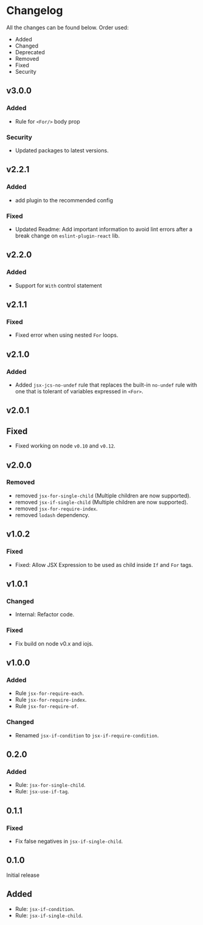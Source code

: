# Changelog

All the changes can be found below. Order used:

-   Added
-   Changed
-   Deprecated
-   Removed
-   Fixed
-   Security

## v3.0.0

### Added

-   Rule for `<For/>` body prop

### Security

-   Updated packages to latest versions.

## v2.2.1

### Added

-   add plugin to the recommended config

### Fixed

-   Updated Readme: Add important information to avoid lint errors after a break change on `eslint-plugin-react` lib.

## v2.2.0

### Added

-   Support for `With` control statement

## v2.1.1

### Fixed

-   Fixed error when using nested `For` loops.

## v2.1.0

### Added

-   Added `jsx-jcs-no-undef` rule that replaces the built-in `no-undef` rule with one that is tolerant of variables expressed in `<For>`.

## v2.0.1

## Fixed

-   Fixed working on node `v0.10` and `v0.12`.

## v2.0.0

### Removed

-   removed `jsx-for-single-child` (Multiple children are now supported).
-   removed `jsx-if-single-child` (Multiple children are now supported).
-   removed `jsx-for-require-index`.
-   removed `lodash` dependency.

## v1.0.2

### Fixed

-   Fixed: Allow JSX Expression to be used as child inside `If` and `For` tags.

## v1.0.1

### Changed

-   Internal: Refactor code.

### Fixed

-   Fix build on node v0.x and iojs.

## v1.0.0

### Added

-   Rule `jsx-for-require-each`.
-   Rule `jsx-for-require-index`.
-   Rule `jsx-for-require-of`.

### Changed

-   Renamed `jsx-if-condition` to `jsx-if-require-condition`.

## 0.2.0

### Added

-   Rule: `jsx-for-single-child`.
-   Rule: `jsx-use-if-tag`.

## 0.1.1

### Fixed

-   Fix false negatives in `jsx-if-single-child`.

## 0.1.0

Initial release

## Added

-   Rule: `jsx-if-condition`.
-   Rule: `jsx-if-single-child`.
